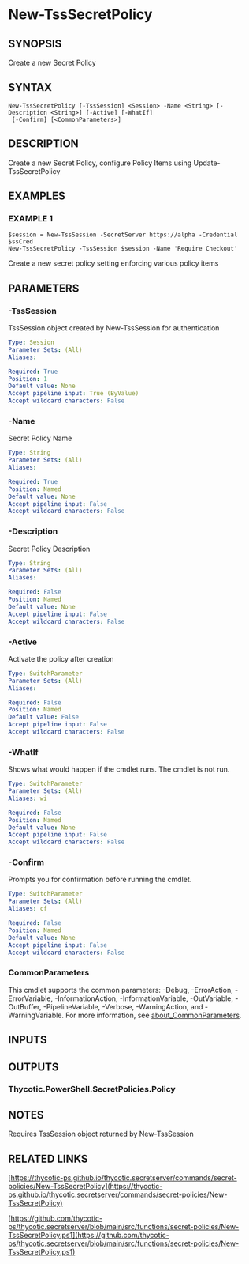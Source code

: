 # New-TssSecretPolicy

## SYNOPSIS
Create a new Secret Policy

## SYNTAX

```
New-TssSecretPolicy [-TssSession] <Session> -Name <String> [-Description <String>] [-Active] [-WhatIf]
 [-Confirm] [<CommonParameters>]
```

## DESCRIPTION
Create a new Secret Policy, configure Policy Items using Update-TssSecretPolicy

## EXAMPLES

### EXAMPLE 1
```
$session = New-TssSession -SecretServer https://alpha -Credential $ssCred
New-TssSecretPolicy -TssSession $session -Name 'Require Checkout'
```

Create a new secret policy setting enforcing various policy items

## PARAMETERS

### -TssSession
TssSession object created by New-TssSession for authentication

```yaml
Type: Session
Parameter Sets: (All)
Aliases:

Required: True
Position: 1
Default value: None
Accept pipeline input: True (ByValue)
Accept wildcard characters: False
```

### -Name
Secret Policy Name

```yaml
Type: String
Parameter Sets: (All)
Aliases:

Required: True
Position: Named
Default value: None
Accept pipeline input: False
Accept wildcard characters: False
```

### -Description
Secret Policy Description

```yaml
Type: String
Parameter Sets: (All)
Aliases:

Required: False
Position: Named
Default value: None
Accept pipeline input: False
Accept wildcard characters: False
```

### -Active
Activate the policy after creation

```yaml
Type: SwitchParameter
Parameter Sets: (All)
Aliases:

Required: False
Position: Named
Default value: False
Accept pipeline input: False
Accept wildcard characters: False
```

### -WhatIf
Shows what would happen if the cmdlet runs.
The cmdlet is not run.

```yaml
Type: SwitchParameter
Parameter Sets: (All)
Aliases: wi

Required: False
Position: Named
Default value: None
Accept pipeline input: False
Accept wildcard characters: False
```

### -Confirm
Prompts you for confirmation before running the cmdlet.

```yaml
Type: SwitchParameter
Parameter Sets: (All)
Aliases: cf

Required: False
Position: Named
Default value: None
Accept pipeline input: False
Accept wildcard characters: False
```

### CommonParameters
This cmdlet supports the common parameters: -Debug, -ErrorAction, -ErrorVariable, -InformationAction, -InformationVariable, -OutVariable, -OutBuffer, -PipelineVariable, -Verbose, -WarningAction, and -WarningVariable. For more information, see [about_CommonParameters](http://go.microsoft.com/fwlink/?LinkID=113216).

## INPUTS

## OUTPUTS

### Thycotic.PowerShell.SecretPolicies.Policy
## NOTES
Requires TssSession object returned by New-TssSession

## RELATED LINKS

[https://thycotic-ps.github.io/thycotic.secretserver/commands/secret-policies/New-TssSecretPolicy](https://thycotic-ps.github.io/thycotic.secretserver/commands/secret-policies/New-TssSecretPolicy)

[https://github.com/thycotic-ps/thycotic.secretserver/blob/main/src/functions/secret-policies/New-TssSecretPolicy.ps1](https://github.com/thycotic-ps/thycotic.secretserver/blob/main/src/functions/secret-policies/New-TssSecretPolicy.ps1)

